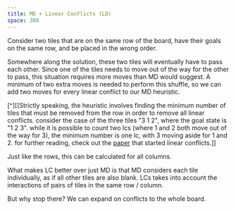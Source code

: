 ```yaml
---
title: MD + Linear Conflicts (LD)
space: 300
---
```


Consider two tiles that are on the same row of the board, have their goals on the same row, and be placed in the wrong order.

Somewhere along the solution, these two tiles will eventually have to pass each other. Since one of the tiles needs to move out of the way for the other to pass, this situation requires more moves than MD would suggest. A minimum of two extra moves is needed to perform this shuffle, so we can add two moves for every linear conflict to our MD heuristic.

[^][[Strictly speaking, the heuristic involves finding the minimum number of tiles that must be removed from the row in order to remove all linear conflicts. consider the case of the three tiles "3 1 2", where the goal state is "1 2 3". while it is possible to count two lcs (where 1 and 2 both move out of the way for 3), the minimum number is one lc, with 3 moving aside for 1 and 2. for further reading, check out the [paper](https://cse.sc.edu/~mgv/csce580sp15/gradpres/hanssonmayeryung1992.pdf) that started linear conflicts.]]

Just like the rows, this can be calculated for all columns.

What makes LC better over just MD is that MD considers each tile individually, as if all other tiles are also blank. LCs takes into account the interactions of pairs of tiles in the same row / column.

But why stop there? We can expand on conflicts to the whole board.
